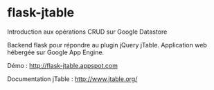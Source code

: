 # flask-jtable

Introduction aux opérations CRUD sur Google Datastore

Backend flask pour répondre au plugin jQuery jTable. Application web hébergée sur Google App Engine.

Démo : http://flask-jtable.appspot.com

Documentation jTable : http://www.jtable.org/
